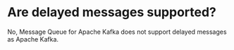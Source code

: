 # Are delayed messages supported?

No, Message Queue for Apache Kafka does not support delayed messages as Apache Kafka.

